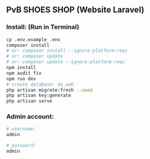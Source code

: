 ## PvB SHOES SHOP (Website Laravel)

### Install: (Run in Terminal)
```bash
cp .env.example .env
composer install 	
# or: composer install --ignore-platform-reqs
# or: composer update 
# or: composer update --ignore-platform-reqs  
npm install
npm audit fix
npm run dev
# create database: da_web
php artisan migrate:fresh --seed
php artisan key:generate
php artisan serve
```

### Admin account:
```bash
# username:
admin

# password:
admin
```
